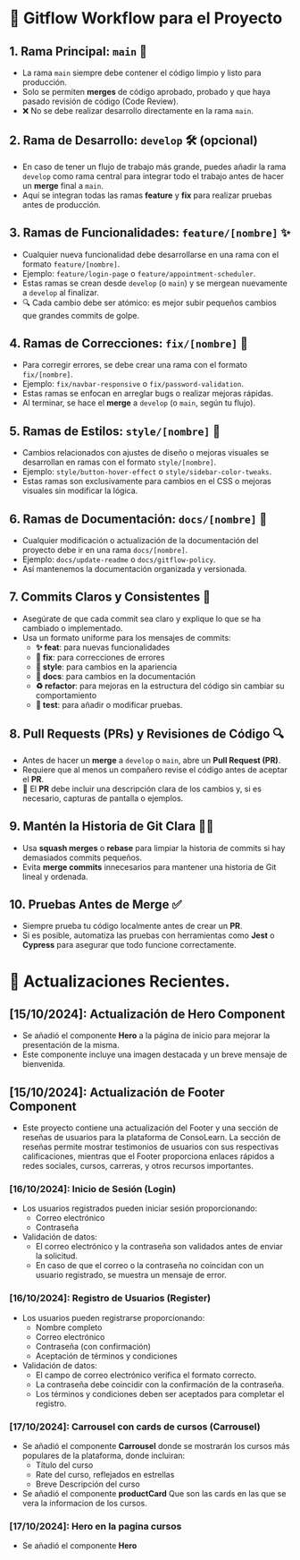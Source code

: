 # 🌟 Gitflow Workflow para el Proyecto

## 1. Rama Principal: `main` 🚀

- La rama `main` siempre debe contener el código limpio y listo para producción.
- Solo se permiten **merges** de código aprobado, probado y que haya pasado revisión de código (Code Review).
- ❌ No se debe realizar desarrollo directamente en la rama `main`.

## 2. Rama de Desarrollo: `develop` 🛠️ (opcional)

- En caso de tener un flujo de trabajo más grande, puedes añadir la rama `develop` como rama central para integrar todo el trabajo antes de hacer un **merge** final a `main`.
- Aquí se integran todas las ramas **feature** y **fix** para realizar pruebas antes de producción.

## 3. Ramas de Funcionalidades: `feature/[nombre]` ✨

- Cualquier nueva funcionalidad debe desarrollarse en una rama con el formato `feature/[nombre]`.
- Ejemplo: `feature/login-page` o `feature/appointment-scheduler`.
- Estas ramas se crean desde `develop` (o `main`) y se mergean nuevamente a `develop` al finalizar.
- 🔍 Cada cambio debe ser atómico: es mejor subir pequeños cambios que grandes commits de golpe.

## 4. Ramas de Correcciones: `fix/[nombre]` 🐛

- Para corregir errores, se debe crear una rama con el formato `fix/[nombre]`.
- Ejemplo: `fix/navbar-responsive` o `fix/password-validation`.
- Estas ramas se enfocan en arreglar bugs o realizar mejoras rápidas.
- Al terminar, se hace el **merge** a `develop` (o `main`, según tu flujo).

## 5. Ramas de Estilos: `style/[nombre]` 🎨

- Cambios relacionados con ajustes de diseño o mejoras visuales se desarrollan en ramas con el formato `style/[nombre]`.
- Ejemplo: `style/button-hover-effect` o `style/sidebar-color-tweaks`.
- Estas ramas son exclusivamente para cambios en el CSS o mejoras visuales sin modificar la lógica.

## 6. Ramas de Documentación: `docs/[nombre]` 📝

- Cualquier modificación o actualización de la documentación del proyecto debe ir en una rama `docs/[nombre]`.
- Ejemplo: `docs/update-readme` o `docs/gitflow-policy`.
- Así mantenemos la documentación organizada y versionada.

## 7. Commits Claros y Consistentes 🧹

- Asegúrate de que cada commit sea claro y explique lo que se ha cambiado o implementado.
- Usa un formato uniforme para los mensajes de commits:
  - **✨ feat**: para nuevas funcionalidades
  - **🐛 fix**: para correcciones de errores
  - **🎨 style**: para cambios en la apariencia
  - **📝 docs**: para cambios en la documentación
  - **♻️ refactor**: para mejoras en la estructura del código sin cambiar su comportamiento
  - **🧪 test**: para añadir o modificar pruebas.

## 8. Pull Requests (PRs) y Revisiones de Código 🔍

- Antes de hacer un **merge** a `develop` o `main`, abre un **Pull Request (PR)**.
- Requiere que al menos un compañero revise el código antes de aceptar el **PR**.
- 📄 El **PR** debe incluir una descripción clara de los cambios y, si es necesario, capturas de pantalla o ejemplos.

## 9. Mantén la Historia de Git Clara 🧑‍💻

- Usa **squash merges** o **rebase** para limpiar la historia de commits si hay demasiados commits pequeños.
- Evita **merge commits** innecesarios para mantener una historia de Git lineal y ordenada.

## 10. Pruebas Antes de Merge ✅

- Siempre prueba tu código localmente antes de crear un **PR**.
- Si es posible, automatiza las pruebas con herramientas como **Jest** o **Cypress** para asegurar que todo funcione correctamente.

# 🌟 Actualizaciones Recientes.

## **[15/10/2024]**: Actualización de Hero Component
- Se añadió el componente **Hero** a la página de inicio para mejorar la presentación de la misma.
- Este componente incluye una imagen destacada y un breve mensaje de bienvenida.

## **[15/10/2024]**: Actualización de Footer Component
- Este proyecto contiene una actualización del Footer y una sección de reseñas de usuarios para la plataforma de ConsoLearn. La sección de reseñas permite mostrar testimonios de usuarios con sus respectivas calificaciones, mientras que el Footer proporciona enlaces rápidos a redes sociales, cursos, carreras, y otros recursos importantes.

### **[16/10/2024]**: Inicio de Sesión (Login)

- Los usuarios registrados pueden iniciar sesión proporcionando:
  - Correo electrónico
  - Contraseña
- Validación de datos:
  - El correo electrónico y la contraseña son validados antes de enviar la solicitud.
  - En caso de que el correo o la contraseña no coincidan con un usuario registrado, se muestra un mensaje de error.

### **[16/10/2024]**: Registro de Usuarios (Register)

- Los usuarios pueden registrarse proporcionando:
  - Nombre completo
  - Correo electrónico
  - Contraseña (con confirmación)
  - Aceptación de términos y condiciones
- Validación de datos:
  - El campo de correo electrónico verifica el formato correcto.
  - La contraseña debe coincidir con la confirmación de la contraseña.
  - Los términos y condiciones deben ser aceptados para completar el registro.

### **[17/10/2024]**: Carrousel con cards de cursos (Carrousel)

- Se añadió el componente **Carrousel** donde se mostrarán los cursos más populares de la plataforma, donde incluiran:
  - Título del curso
  - Rate del curso, reflejados en estrellas
  - Breve Descripción del curso
- Se añadió el componente **productCard** Que son las cards en las que se vera la informacion de los cursos.

### **[17/10/2024]**: **Hero** en la pagina cursos
- Se añadió el componente **Hero**